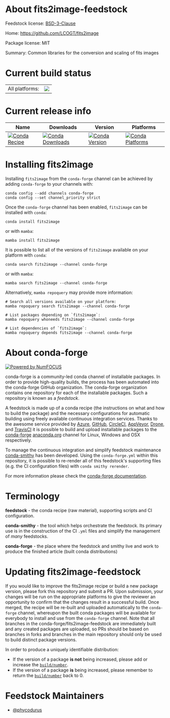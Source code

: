 About fits2image-feedstock
==========================

Feedstock license: [BSD-3-Clause](https://github.com/conda-forge/fits2image-feedstock/blob/main/LICENSE.txt)

Home: https://github.com/LCOGT/fits2image

Package license: MIT

Summary: Common libraries for the conversion and scaling of fits images

Current build status
====================


<table><tr><td>All platforms:</td>
    <td>
      <a href="https://dev.azure.com/conda-forge/feedstock-builds/_build/latest?definitionId=25556&branchName=main">
        <img src="https://dev.azure.com/conda-forge/feedstock-builds/_apis/build/status/fits2image-feedstock?branchName=main">
      </a>
    </td>
  </tr>
</table>

Current release info
====================

| Name | Downloads | Version | Platforms |
| --- | --- | --- | --- |
| [![Conda Recipe](https://img.shields.io/badge/recipe-fits2image-green.svg)](https://anaconda.org/conda-forge/fits2image) | [![Conda Downloads](https://img.shields.io/conda/dn/conda-forge/fits2image.svg)](https://anaconda.org/conda-forge/fits2image) | [![Conda Version](https://img.shields.io/conda/vn/conda-forge/fits2image.svg)](https://anaconda.org/conda-forge/fits2image) | [![Conda Platforms](https://img.shields.io/conda/pn/conda-forge/fits2image.svg)](https://anaconda.org/conda-forge/fits2image) |

Installing fits2image
=====================

Installing `fits2image` from the `conda-forge` channel can be achieved by adding `conda-forge` to your channels with:

```
conda config --add channels conda-forge
conda config --set channel_priority strict
```

Once the `conda-forge` channel has been enabled, `fits2image` can be installed with `conda`:

```
conda install fits2image
```

or with `mamba`:

```
mamba install fits2image
```

It is possible to list all of the versions of `fits2image` available on your platform with `conda`:

```
conda search fits2image --channel conda-forge
```

or with `mamba`:

```
mamba search fits2image --channel conda-forge
```

Alternatively, `mamba repoquery` may provide more information:

```
# Search all versions available on your platform:
mamba repoquery search fits2image --channel conda-forge

# List packages depending on `fits2image`:
mamba repoquery whoneeds fits2image --channel conda-forge

# List dependencies of `fits2image`:
mamba repoquery depends fits2image --channel conda-forge
```


About conda-forge
=================

[![Powered by
NumFOCUS](https://img.shields.io/badge/powered%20by-NumFOCUS-orange.svg?style=flat&colorA=E1523D&colorB=007D8A)](https://numfocus.org)

conda-forge is a community-led conda channel of installable packages.
In order to provide high-quality builds, the process has been automated into the
conda-forge GitHub organization. The conda-forge organization contains one repository
for each of the installable packages. Such a repository is known as a *feedstock*.

A feedstock is made up of a conda recipe (the instructions on what and how to build
the package) and the necessary configurations for automatic building using freely
available continuous integration services. Thanks to the awesome service provided by
[Azure](https://azure.microsoft.com/en-us/services/devops/), [GitHub](https://github.com/),
[CircleCI](https://circleci.com/), [AppVeyor](https://www.appveyor.com/),
[Drone](https://cloud.drone.io/welcome), and [TravisCI](https://travis-ci.com/)
it is possible to build and upload installable packages to the
[conda-forge](https://anaconda.org/conda-forge) [anaconda.org](https://anaconda.org/)
channel for Linux, Windows and OSX respectively.

To manage the continuous integration and simplify feedstock maintenance
[conda-smithy](https://github.com/conda-forge/conda-smithy) has been developed.
Using the ``conda-forge.yml`` within this repository, it is possible to re-render all of
this feedstock's supporting files (e.g. the CI configuration files) with ``conda smithy rerender``.

For more information please check the [conda-forge documentation](https://conda-forge.org/docs/).

Terminology
===========

**feedstock** - the conda recipe (raw material), supporting scripts and CI configuration.

**conda-smithy** - the tool which helps orchestrate the feedstock.
                   Its primary use is in the construction of the CI ``.yml`` files
                   and simplify the management of *many* feedstocks.

**conda-forge** - the place where the feedstock and smithy live and work to
                  produce the finished article (built conda distributions)


Updating fits2image-feedstock
=============================

If you would like to improve the fits2image recipe or build a new
package version, please fork this repository and submit a PR. Upon submission,
your changes will be run on the appropriate platforms to give the reviewer an
opportunity to confirm that the changes result in a successful build. Once
merged, the recipe will be re-built and uploaded automatically to the
`conda-forge` channel, whereupon the built conda packages will be available for
everybody to install and use from the `conda-forge` channel.
Note that all branches in the conda-forge/fits2image-feedstock are
immediately built and any created packages are uploaded, so PRs should be based
on branches in forks and branches in the main repository should only be used to
build distinct package versions.

In order to produce a uniquely identifiable distribution:
 * If the version of a package **is not** being increased, please add or increase
   the [``build/number``](https://docs.conda.io/projects/conda-build/en/latest/resources/define-metadata.html#build-number-and-string).
 * If the version of a package **is** being increased, please remember to return
   the [``build/number``](https://docs.conda.io/projects/conda-build/en/latest/resources/define-metadata.html#build-number-and-string)
   back to 0.

Feedstock Maintainers
=====================

* [@phycodurus](https://github.com/phycodurus/)

